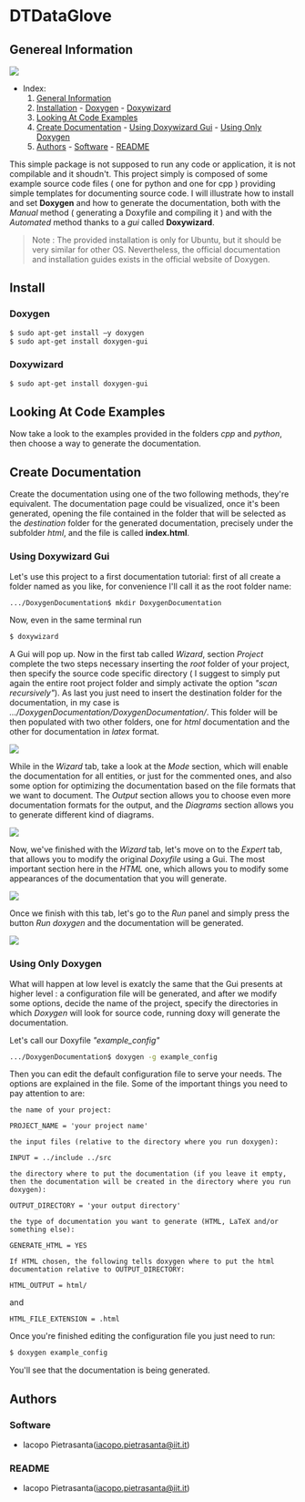 # DTDataGlove

## Genereal Information

![](images/doxy.jpeg)

- Index:
  1. [General Information](#general-information)
  2. [Installation](#install)
          - [Doxygen](#doxygen)
          - [Doxywizard](#doxywizard)
  3. [Looking At Code Examples](#looking-at-code-examples)
  4. [Create Documentation](#create-documentation)
          - [Using Doxywizard Gui](#using-doxywizard-gui)
          - [Using Only Doxygen](#using-only-doxygen)
  5. [Authors](#authors)
          - [Software](#software)
          - [README](#readme)

This simple package is not supposed to run any code or application, it is not compilable and it shoudn't. This project simply is composed of  some example source code files ( one for python and one for cpp ) providing simple templates for documenting source code. I will illustrate how to install and set **Doxygen** and how to generate the documentation, both with the *Manual* method ( generating a Doxyfile and compiling it ) and with the *Automated* method thanks to a *gui* called **Doxywizard**.

>Note : The provided installation is only for Ubuntu, but it should be very similar for other OS. Nevertheless, the official documentation and installation guides exists in the official website of Doxygen.

## Install

### Doxygen

```bash
$ sudo apt-get install –y doxygen
$ sudo apt-get install doxygen-gui
```

### Doxywizard

```bash
$ sudo apt-get install doxygen-gui
```

## Looking At Code Examples

Now take a look to the examples provided in the folders *cpp* and *python*, then choose a way to generate the documentation.

## Create Documentation

Create the documentation using one of the two following methods, they're equivalent. The documentation page could be visualized, once it's been generated, opening the file contained in the folder that will be selected as the *destination* folder for the generated documentation, precisely under the subfolder *html*, and the file is called **index.html**.

### Using Doxywizard Gui

Let's use this project to a first documentation tutorial: first of all create a folder named as you like, for convenience I'll call it as the root folder name:

```bash
.../DoxygenDocumentation$ mkdir DoxygenDocumentation
```
Now, even in the same terminal run
```bash
$ doxywizard
```
A Gui will pop up. Now in the first tab called *Wizard*, section *Project* complete the two steps necessary inserting the *root* folder of your project, then specify the source code specific directory ( I suggest to simply put again the entire root project folder and simply activate the option *"scan recursively"*). As last you just need to insert the destination folder for the documentation, in my case is *.../DoxygenDocumentation/DoxygenDocumentation/*. This folder will be then populated with two other folders, one for *html* documentation and the other for documentation in *latex* format.

![](images/doxy_project.png)

While in the *Wizard* tab, take a look at the *Mode* section, which will enable the documentation for all entities, or just for the commented ones, and also some option for optimizing the documentation based on the file formats that we want to document. The *Output* section allows you to choose even more documentation formats for the output, and the *Diagrams* section allows you to generate different kind of diagrams.

![](images/doxy_mode.png)

Now, we've finished with the *Wizard* tab, let's move on to the *Expert* tab, that allows you to modify the original *Doxyfile* using a Gui. The most important section here in the *HTML* one, which allows you to modify some appearances of the documentation that you will generate.

![](images/doxy_expert.png)

Once we finish with this tab, let's go to the *Run* panel and simply press the button *Run doxygen* and the documentation will be generated.

![](images/doxy_run.png)

### Using Only Doxygen

What will happen at low level is exatcly the same that the Gui presents at higher level : a configuration file will be generated, and after we modify some options, decide the name of the project, specify the directories in which *Doxygen* will look for source code, running doxy will generate the documentation.

Let's call our Doxyfile *"example_config"*

```bash
.../DoxygenDocumentation$ doxygen -g example_config
```
Then you can edit the default configuration file to serve your needs. The options are explained in the file. Some of the important things you need to pay attention to are:

    the name of your project:
```
PROJECT_NAME = 'your project name'
```
    the input files (relative to the directory where you run doxygen):
```
INPUT = ../include ../src
```
    the directory where to put the documentation (if you leave it empty, then the documentation will be created in the directory where you run doxygen):
```
OUTPUT_DIRECTORY = 'your output directory'
```
    the type of documentation you want to generate (HTML, LaTeX and/or something else):
```
GENERATE_HTML = YES
```
    If HTML chosen, the following tells doxygen where to put the html documentation relative to OUTPUT_DIRECTORY:
```
HTML_OUTPUT = html/
```
and
```
HTML_FILE_EXTENSION = .html
```

Once you're finished editing the configuration file you just need to run:

```bash
$ doxygen example_config
```

You'll see that the documentation is being generated.

## Authors

### Software

- Iacopo Pietrasanta(iacopo.pietrasanta@iit.it)

### README

- Iacopo Pietrasanta(iacopo.pietrasanta@iit.it)
